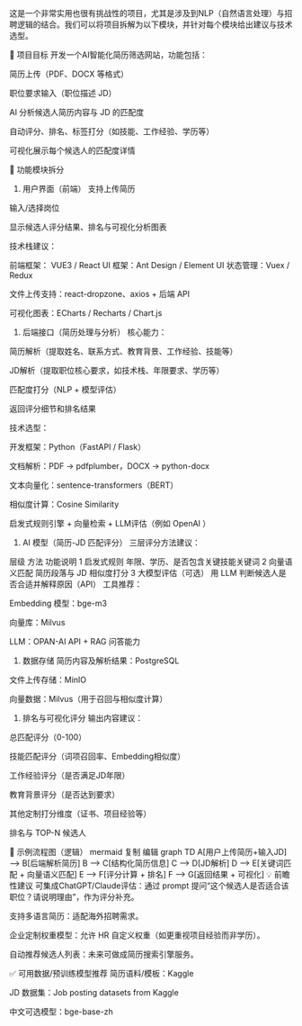 这是一个非常实用也很有挑战性的项目，尤其是涉及到NLP（自然语言处理）与招聘逻辑的结合。我们可以将项目拆解为以下模块，并针对每个模块给出建议与技术选型。

🎯 项目目标
开发一个AI智能化简历筛选网站，功能包括：

简历上传（PDF、DOCX 等格式）

职位要求输入（职位描述 JD）

AI 分析候选人简历内容与 JD 的匹配度

自动评分、排名、标签打分（如技能、工作经验、学历等）

可视化展示每个候选人的匹配度详情

🧱 功能模块拆分
1. 用户界面（前端）
支持上传简历

输入/选择岗位

显示候选人评分结果、排名与可视化分析图表

技术栈建议：

前端框架： VUE3 / React
UI 框架：Ant Design / Element UI
状态管理：Vuex / Redux

文件上传支持：react-dropzone、axios + 后端 API

可视化图表：ECharts / Recharts / Chart.js

1. 后端接口（简历处理与分析）
核心能力：

简历解析（提取姓名、联系方式、教育背景、工作经验、技能等）

JD解析（提取职位核心要求，如技术栈、年限要求、学历等）

匹配度打分（NLP + 模型评估）

返回评分细节和排名结果

技术选型：

开发框架：Python（FastAPI / Flask）

文档解析：PDF → pdfplumber，DOCX → python-docx

文本向量化：sentence-transformers（BERT）

相似度计算：Cosine Similarity

启发式规则引擎 + 向量检索 + LLM评估（例如 OpenAI ）

1. AI 模型（简历-JD 匹配评分）
三层评分方法建议：


层级	方法	功能说明
1	启发式规则	年限、学历、是否包含关键技能关键词
2	向量语义匹配	简历段落与 JD 相似度打分
3	大模型评估（可选）	用 LLM 判断候选人是否合适并解释原因（API）
工具推荐：

Embedding 模型：bge-m3

向量库：Milvus

LLM：OPAN-AI API + RAG 问答能力

1. 数据存储
简历内容及解析结果：PostgreSQL 

文件上传存储：MinIO

向量数据：Milvus（用于召回与相似度计算）

1. 排名与可视化评分
输出内容建议：

总匹配评分（0-100）

技能匹配评分（词项召回率、Embedding相似度）

工作经验评分（是否满足JD年限）

教育背景评分（是否达到要求）

其他定制打分维度（证书、项目经验等）

排名与 TOP-N 候选人

🧪 示例流程图（逻辑）
mermaid
复制
编辑
graph TD
A[用户上传简历+输入JD] --> B[后端解析简历]
B --> C[结构化简历信息]
C --> D[JD解析]
D --> E[关键词匹配 + 向量语义匹配]
E --> F[评分计算 + 排名]
F --> G[返回结果 + 可视化]
💡 前瞻性建议
可集成ChatGPT/Claude评估：通过 prompt 提问“这个候选人是否适合该职位？请说明理由”，作为评分补充。

支持多语言简历：适配海外招聘需求。

企业定制权重模型：允许 HR 自定义权重（如更重视项目经验而非学历）。

自动推荐候选人列表：未来可做成简历搜索引擎服务。

✅ 可用数据/预训练模型推荐
简历语料/模板：Kaggle

JD 数据集：Job posting datasets from Kaggle

中文可选模型：bge-base-zh
